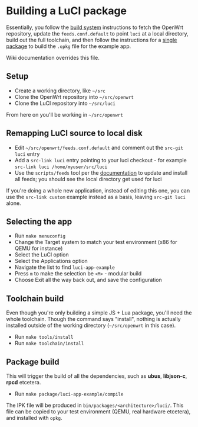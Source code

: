 # Building a LuCI package

Essentially, you follow the [build system](https://openwrt.org/docs/guide-developer/toolchain/use-buildsystem) instructions to fetch the OpenWrt repository, update the `feeds.conf.default` to point `luci` at a local directory, build out the full toolchain, and then follow the instructions for a [single package](https://openwrt.org/docs/guide-developer/toolchain/single.package) to build the `.opkg` file for the example app.

Wiki documentation overrides this file.

## Setup

* Create a working directory, like `~/src`
* Clone the OpenWrt repository into `~/src/openwrt`
* Clone the LuCI repository into `~/src/luci`

From here on you'll be working in `~/src/openwrt`

## Remapping LuCI source to local disk

* Edit `~/src/openwrt/feeds.conf.default` and comment out the `src-git luci` entry
* Add a `src-link luci` entry pointing to your luci checkout - for example `src-link luci /home/myuser/src/luci`
* Use the `scripts/feeds` tool per the [documentation](https://openwrt.org/docs/guide-developer/toolchain/use-buildsystem#updating_feeds) to update and install all feeds; you should see the local directory get used for luci

If you're doing a whole new application, instead of editing this one, you can use the `src-link custom` example instead as a basis, leaving `src-git luci` alone.

## Selecting the app

* Run `make menuconfig`
* Change the Target system to match your test environment (x86 for QEMU for instance)
* Select the LuCI option
* Select the Applications option
* Navigate the list to find `luci-app-example`
* Press `m` to make the selection be `<M>` - modular build
* Choose Exit all the way back out, and save the configuration

## Toolchain build

Even though you're only building a simple JS + Lua package, you'll need the whole toolchain. Though the command says "install", nothing is actually installed outside of the working directory (`~/src/openwrt` in this case).

* Run `make tools/install`
* Run `make toolchain/install`

## Package build

This will trigger the build of all the dependencies, such as **ubus**, **libjson-c**, **rpcd** etcetera.

* Run `make package/luci-app-example/compile`

The IPK file will be produced in `bin/packages/<architecture>/luci/`. This file can be copied to your test environment (QEMU, real hardware etcetera), and installed with `opkg`.

